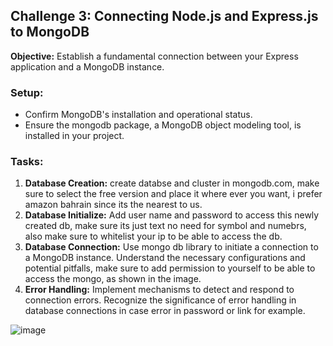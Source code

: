 ## Challenge 3: Connecting Node.js and Express.js to MongoDB

**Objective:** Establish a fundamental connection between your Express application and a MongoDB instance.

### Setup:

- Confirm MongoDB's installation and operational status.
- Ensure the mongodb package, a MongoDB object modeling tool, is installed in your project.

### Tasks:

1. **Database Creation:** create databse and cluster in mongodb.com, make sure to select the free version and place it where ever you want, i prefer amazon bahrain since its the nearest to us.
1. **Database Initialize:** Add user name and password to access this newly created db, make sure its just text no need for symbol and numebrs, also make sure to whitelist your ip to be able to access the db.
1. **Database Connection:** Use mongo db library to initiate a connection to a MongoDB instance. Understand the necessary configurations and potential pitfalls, make sure to add permission to yourself to be able to access the mongo, as shown in the image.
1. **Error Handling:** Implement mechanisms to detect and respond to connection errors. Recognize the significance of error handling in database connections in case error in password or link for example.

![image](https://github.com/danielawde9/fullstack-bootcamp/assets/8840298/684bf5c3-139b-4d02-a10f-470490389a80)
